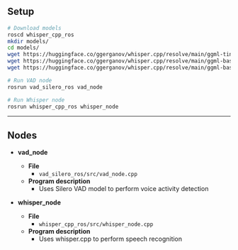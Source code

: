 ## Setup
```bash
# Download models
roscd whisper_cpp_ros
mkdir models/
cd models/
wget https://huggingface.co/ggerganov/whisper.cpp/resolve/main/ggml-tiny.en.bin -O ./ggml-tiny.en.bin # tiny model english only
wget https://huggingface.co/ggerganov/whisper.cpp/resolve/main/ggml-base.en.bin -O ./ggml-base.en.bin # english only
wget https://huggingface.co/ggerganov/whisper.cpp/resolve/main/ggml-base.bin -O ./ggml-base.bin # works with multiple languages!

# Run VAD node
rosrun vad_silero_ros vad_node

# Run Whisper node
rosrun whisper_cpp_ros whisper_node
```
---
## Nodes
- **vad_node**
    - **File** 
        - ``vad_silero_ros/src/vad_node.cpp``
    - **Program description**
        - Uses Silero VAD model to perform voice activity detection

- **whisper_node**
    - **File** 
        - ``whisper_cpp_ros/src/whisper_node.cpp``
    - **Program description**
        - Uses whisper.cpp to perform speech recognition